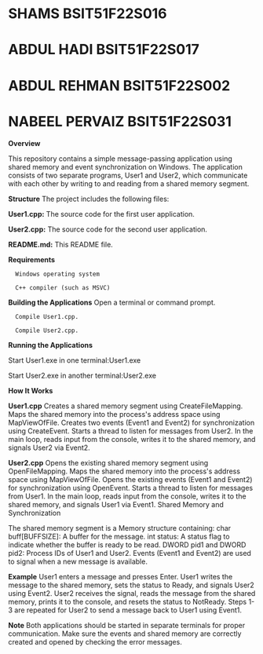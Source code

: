 # SHAMS BSIT51F22S016
# ABDUL HADI BSIT51F22S017
# ABDUL REHMAN BSIT51F22S002
# NABEEL PERVAIZ BSIT51F22S031


**Overview**

This repository contains a simple message-passing application using shared memory and event synchronization on Windows. The application consists of two separate programs, User1 and User2, which communicate with each other by writing to and reading from a shared memory segment.

**Structure**
The project includes the following files:


**User1.cpp:** The source code for the first user application.

**User2.cpp:** The source code for the second user application.

**README.md:** This README file.


**Requirements**
      
      Windows operating system
      
      C++ compiler (such as MSVC)

**Building the Applications**
     Open a terminal or command prompt.
      
      Compile User1.cpp.
      
      Compile User2.cpp.

**Running the Applications**

Start User1.exe in one terminal:User1.exe

Start User2.exe in another terminal:User2.exe      


**How It Works**

**User1.cpp**
Creates a shared memory segment using CreateFileMapping.
Maps the shared memory into the process's address space using MapViewOfFile.
Creates two events (Event1 and Event2) for synchronization using CreateEvent.
Starts a thread to listen for messages from User2.
In the main loop, reads input from the console, writes it to the shared memory, and signals User2 via Event2.

**User2.cpp**
Opens the existing shared memory segment using OpenFileMapping.
Maps the shared memory into the process's address space using MapViewOfFile.
Opens the existing events (Event1 and Event2) for synchronization using OpenEvent.
Starts a thread to listen for messages from User1.
In the main loop, reads input from the console, writes it to the shared memory, and signals User1 via Event1.
Shared Memory and Synchronization

The shared memory segment is a Memory structure containing:
char buff[BUFFSIZE]: A buffer for the message.
int status: A status flag to indicate whether the buffer is ready to be read.
DWORD pid1 and DWORD pid2: Process IDs of User1 and User2.
Events (Event1 and Event2) are used to signal when a new message is available.

**Example**
User1 enters a message and presses Enter.
User1 writes the message to the shared memory, sets the status to Ready, and signals User2 using Event2.
User2 receives the signal, reads the message from the shared memory, prints it to the console, and resets the status to NotReady.
Steps 1-3 are repeated for User2 to send a message back to User1 using Event1.

**Note**
Both applications should be started in separate terminals for proper communication.
Make sure the events and shared memory are correctly created and opened by checking the error messages.
      
      
